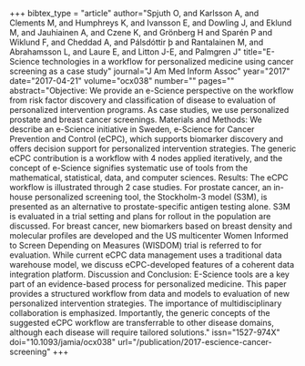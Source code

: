 +++
bibtex_type = "article"
author="Spjuth O, and Karlsson A, and Clements M, and Humphreys K, and Ivansson E, and Dowling J, and Eklund M, and Jauhiainen A, and Czene K, and Grönberg H and Sparén P and Wiklund F, and Cheddad A, and Pálsdóttir þ and Rantalainen M, and Abrahamsson L, and Laure E, and Litton J-E, and Palmgren J"
title="E-Science technologies in a workflow for personalized medicine using cancer screening as a case study"
journal="J Am Med Inform Assoc"
year="2017"
date="2017-04-21"
volume="ocx038"
number=""
pages=""
abstract="Objective: We provide an e-Science perspective on the workflow from risk factor discovery and classification of disease to evaluation of personalized intervention programs. As case studies, we use personalized prostate and breast cancer screenings. Materials and Methods: We describe an e-Science initiative in Sweden, e-Science for Cancer Prevention and Control (eCPC), which supports biomarker discovery and offers decision support for personalized intervention strategies. The generic eCPC contribution is a workflow with 4 nodes applied iteratively, and the concept of e-Science signifies systematic use of tools from the mathematical, statistical, data, and computer sciences. Results: The eCPC workflow is illustrated through 2 case studies. For prostate cancer, an in-house personalized screening tool, the Stockholm-3 model (S3M), is presented as an alternative to prostate-specific antigen testing alone. S3M is evaluated in a trial setting and plans for rollout in the population are discussed. For breast cancer, new biomarkers based on breast density and molecular profiles are developed and the US multicenter Women Informed to Screen Depending on Measures (WISDOM) trial is referred to for evaluation. While current eCPC data management uses a traditional data warehouse model, we discuss eCPC-developed features of a coherent data integration platform. Discussion and Conclusion: E-Science tools are a key part of an evidence-based process for personalized medicine. This paper provides a structured workflow from data and models to evaluation of new personalized intervention strategies. The importance of multidisciplinary collaboration is emphasized. Importantly, the generic concepts of the suggested eCPC workflow are transferrable to other disease domains, although each disease will require tailored solutions."
issn="1527-974X"
doi="10.1093/jamia/ocx038"
url="/publication/2017-escience-cancer-screening"
+++

